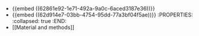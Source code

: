 * {{embed ((62861e92-1e71-492a-9a0c-6aced3187e36))}}
* {{embed ((62d914e7-03bb-4754-95dd-77a3bf04f5ae))}}
:PROPERTIES:
:collapsed: true
:END:
* [[Material and methods]]